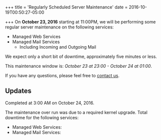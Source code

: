 +++
title = 'Regularly Scheduled Server Maintenance'
date = 2016-10-19T00:50:27-05:00

+++
On **October 23, 2016** starting at 11:00PM, we will be performing some regular server maintenance on the following services:

 * Managed Web Services
 * Managed Mail Services
   * Including Incoming and Outgoing Mail

We expect only a short bit of downtime, approximately five minutes or less.

This maintenance window is: _October 23 at 23:00 - October 24 at 01:00_.

If you have any questions, please feel free to [contact us](https://madscitech.com/about/contact/).

## Updates

Completed at 3:00 AM on October 24, 2016.

The maintenance over run was due to a required kernel upgrade. Total downtime for the following services:

 * Managed Web Services:
 * Managed Mail Services: 

